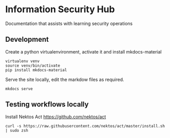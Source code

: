 # Information Security Hub

Documentation that assists with learning security operations

## Development

Create a python virtualenvironment, activate it and install mkdocs-material

```
virtualenv venv
source venv/bin/activate
pip install mkdocs-material
```

Serve the site locally, edit the markdow files as required.

```
mkdocs serve
```

## Testing workflows locally

Install Nektos Act
https://github.com/nektos/act

```
curl -s https://raw.githubusercontent.com/nektos/act/master/install.sh | sudo zsh
```
